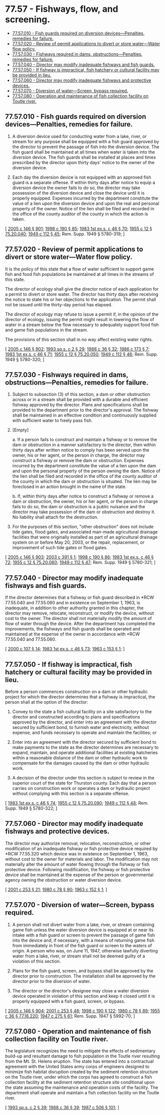 # 77.57 - Fishways, flow, and screening.
* [77.57.010 - Fish guards required on diversion devices—Penalties, remedies for failure.](#7757010---fish-guards-required-on-diversion-devicespenalties-remedies-for-failure)
* [77.57.020 - Review of permit applications to divert or store water—Water flow policy.](#7757020---review-of-permit-applications-to-divert-or-store-waterwater-flow-policy)
* [77.57.030 - Fishways required in dams, obstructions—Penalties, remedies for failure.](#7757030---fishways-required-in-dams-obstructionspenalties-remedies-for-failure)
* [77.57.040 - Director may modify inadequate fishways and fish guards.](#7757040---director-may-modify-inadequate-fishways-and-fish-guards)
* [77.57.050 - If fishway is impractical, fish hatchery or cultural facility may be provided in lieu.](#7757050---if-fishway-is-impractical-fish-hatchery-or-cultural-facility-may-be-provided-in-lieu)
* [77.57.060 - Director may modify inadequate fishways and protective devices.](#7757060---director-may-modify-inadequate-fishways-and-protective-devices)
* [77.57.070 - Diversion of water—Screen, bypass required.](#7757070---diversion-of-waterscreen-bypass-required)
* [77.57.080 - Operation and maintenance of fish collection facility on Toutle river.](#7757080---operation-and-maintenance-of-fish-collection-facility-on-toutle-river)
## 77.57.010 - Fish guards required on diversion devices—Penalties, remedies for failure.
1. A diversion device used for conducting water from a lake, river, or stream for any purpose shall be equipped with a fish guard approved by the director to prevent the passage of fish into the diversion device. The fish guard shall be maintained at all times when water is taken into the diversion device. The fish guards shall be installed at places and times prescribed by the director upon thirty days' notice to the owner of the diversion device.

2. Each day the diversion device is not equipped with an approved fish guard is a separate offense. If within thirty days after notice to equip a diversion device the owner fails to do so, the director may take possession of the diversion device and close the device until it is properly equipped. Expenses incurred by the department constitute the value of a lien upon the diversion device and upon the real and personal property of the owner. Notice of the lien shall be filed and recorded in the office of the county auditor of the county in which the action is taken.

\[ [2005 c 146 § 901](https://lawfilesext.leg.wa.gov/biennium/2005-06/Pdf/Bills/Session%20Laws/House/1346-S2.SL.pdf?cite=2005%20c%20146%20§%20901); [1998 c 190 § 85](https://lawfilesext.leg.wa.gov/biennium/1997-98/Pdf/Bills/Session%20Laws/Senate/6328-S.SL.pdf?cite=1998%20c%20190%20§%2085); [1983 1st ex.s. c 46 § 70](https://leg.wa.gov/CodeReviser/documents/sessionlaw/1983ex1c46.pdf?cite=1983%201st%20ex.s.%20c%2046%20§%2070); [1955 c 12 § 75.20.040](https://leg.wa.gov/CodeReviser/documents/sessionlaw/1955c12.pdf?cite=1955%20c%2012%20§%2075.20.040); [1949 c 112 § 45](https://leg.wa.gov/CodeReviser/documents/sessionlaw/1949c112.pdf?cite=1949%20c%20112%20§%2045); Rem. Supp. 1949 § 5780-319; \]

## 77.57.020 - Review of permit applications to divert or store water—Water flow policy.
It is the policy of this state that a flow of water sufficient to support game fish and food fish populations be maintained at all times in the streams of this state.

The director of ecology shall give the director notice of each application for a permit to divert or store water. The director has thirty days after receiving the notice to state his or her objections to the application. The permit shall not be issued until the thirty-day period has elapsed.

The director of ecology may refuse to issue a permit if, in the opinion of the director of ecology, issuing the permit might result in lowering the flow of water in a stream below the flow necessary to adequately support food fish and game fish populations in the stream.

The provisions of this section shall in no way affect existing water rights.

\[ [2005 c 146 § 902](https://lawfilesext.leg.wa.gov/biennium/2005-06/Pdf/Bills/Session%20Laws/House/1346-S2.SL.pdf?cite=2005%20c%20146%20§%20902); [1993 sp.s. c 2 § 29](https://lawfilesext.leg.wa.gov/biennium/1993-94/Pdf/Bills/Session%20Laws/House/2055-S.SL.pdf?cite=1993%20sp.s.%20c%202%20§%2029); [1988 c 36 § 32](https://leg.wa.gov/CodeReviser/documents/sessionlaw/1988c36.pdf?cite=1988%20c%2036%20§%2032); [1986 c 173 § 7](https://leg.wa.gov/CodeReviser/documents/sessionlaw/1986c173.pdf?cite=1986%20c%20173%20§%207); [1983 1st ex.s. c 46 § 71](https://leg.wa.gov/CodeReviser/documents/sessionlaw/1983ex1c46.pdf?cite=1983%201st%20ex.s.%20c%2046%20§%2071); [1955 c 12 § 75.20.050](https://leg.wa.gov/CodeReviser/documents/sessionlaw/1955c12.pdf?cite=1955%20c%2012%20§%2075.20.050); [1949 c 112 § 46](https://leg.wa.gov/CodeReviser/documents/sessionlaw/1949c112.pdf?cite=1949%20c%20112%20§%2046); Rem. Supp. 1949 § 5780-320; \]

## 77.57.030 - Fishways required in dams, obstructions—Penalties, remedies for failure.
1. Subject to subsection (3) of this section, a dam or other obstruction across or in a stream shall be provided with a durable and efficient fishway approved by the director. Plans and specifications shall be provided to the department prior to the director's approval. The fishway shall be maintained in an effective condition and continuously supplied with sufficient water to freely pass fish.

2. [Empty]

   a. If a person fails to construct and maintain a fishway or to remove the dam or obstruction in a manner satisfactory to the director, then within thirty days after written notice to comply has been served upon the owner, his or her agent, or the person in charge, the director may construct a fishway or remove the dam or obstruction. Expenses incurred by the department constitute the value of a lien upon the dam and upon the personal property of the person owning the dam. Notice of the lien shall be filed and recorded in the office of the county auditor of the county in which the dam or obstruction is situated. The lien may be foreclosed in an action brought in the name of the state.

   b. If, within thirty days after notice to construct a fishway or remove a dam or obstruction, the owner, his or her agent, or the person in charge fails to do so, the dam or obstruction is a public nuisance and the director may take possession of the dam or obstruction and destroy it. No liability shall attach for the destruction.

3. For the purposes of this section, "other obstruction" does not include tide gates, flood gates, and associated man-made agricultural drainage facilities that were originally installed as part of an agricultural drainage system on or before May 20, 2003, or the repair, replacement, or improvement of such tide gates or flood gates.

\[ [2005 c 146 § 903](https://lawfilesext.leg.wa.gov/biennium/2005-06/Pdf/Bills/Session%20Laws/House/1346-S2.SL.pdf?cite=2005%20c%20146%20§%20903); [2003 c 391 § 1](https://lawfilesext.leg.wa.gov/biennium/2003-04/Pdf/Bills/Session%20Laws/House/1418-S2.SL.pdf?cite=2003%20c%20391%20§%201); [1998 c 190 § 86](https://lawfilesext.leg.wa.gov/biennium/1997-98/Pdf/Bills/Session%20Laws/Senate/6328-S.SL.pdf?cite=1998%20c%20190%20§%2086); [1983 1st ex.s. c 46 § 72](https://leg.wa.gov/CodeReviser/documents/sessionlaw/1983ex1c46.pdf?cite=1983%201st%20ex.s.%20c%2046%20§%2072); [1955 c 12 § 75.20.060](https://leg.wa.gov/CodeReviser/documents/sessionlaw/1955c12.pdf?cite=1955%20c%2012%20§%2075.20.060); [1949 c 112 § 47](https://leg.wa.gov/CodeReviser/documents/sessionlaw/1949c112.pdf?cite=1949%20c%20112%20§%2047); Rem. Supp. 1949 § 5780-321; \]

## 77.57.040 - Director may modify inadequate fishways and fish guards.
If the director determines that a fishway or fish guard described in *RCW 77.55.040 and 77.55.060 and in existence on September 1, 1963, is inadequate, in addition to other authority granted in this chapter, the director may remove, relocate, reconstruct, or modify the device, without cost to the owner. The director shall not materially modify the amount of flow of water through the device. After the department has completed the improvements, the fishways and fish guards shall be operated and maintained at the expense of the owner in accordance with *RCW 77.55.040 and 77.55.060.

\[ [2000 c 107 § 14](https://lawfilesext.leg.wa.gov/biennium/1999-00/Pdf/Bills/Session%20Laws/House/2078-S.SL.pdf?cite=2000%20c%20107%20§%2014); [1983 1st ex.s. c 46 § 73](https://leg.wa.gov/CodeReviser/documents/sessionlaw/1983ex1c46.pdf?cite=1983%201st%20ex.s.%20c%2046%20§%2073); [1963 c 153 § 1](https://leg.wa.gov/CodeReviser/documents/sessionlaw/1963c153.pdf?cite=1963%20c%20153%20§%201); \]

## 77.57.050 - If fishway is impractical, fish hatchery or cultural facility may be provided in lieu.
Before a person commences construction on a dam or other hydraulic project for which the director determines that a fishway is impractical, the person shall at the option of the director:

1. Convey to the state a fish cultural facility on a site satisfactory to the director and constructed according to plans and specifications approved by the director, and enter into an agreement with the director secured by sufficient bond, to furnish water and electricity, without expense, and funds necessary to operate and maintain the facilities; or

2. Enter into an agreement with the director secured by sufficient bond to make payments to the state as the director determines are necessary to expand, maintain, and operate additional facilities at existing hatcheries within a reasonable distance of the dam or other hydraulic work to compensate for the damages caused by the dam or other hydraulic work.

3. A decision of the director under this section is subject to review in the superior court of the state for Thurston county. Each day that a person carries on construction work or operates a dam or hydraulic project without complying with this section is a separate offense.

\[ [1983 1st ex.s. c 46 § 74](https://leg.wa.gov/CodeReviser/documents/sessionlaw/1983ex1c46.pdf?cite=1983%201st%20ex.s.%20c%2046%20§%2074); [1955 c 12 § 75.20.090](https://leg.wa.gov/CodeReviser/documents/sessionlaw/1955c12.pdf?cite=1955%20c%2012%20§%2075.20.090); [1949 c 112 § 48](https://leg.wa.gov/CodeReviser/documents/sessionlaw/1949c112.pdf?cite=1949%20c%20112%20§%2048); Rem. Supp. 1949 § 5780-322; \]

## 77.57.060 - Director may modify inadequate fishways and protective devices.
The director may authorize removal, relocation, reconstruction, or other modification of an inadequate fishway or fish protective device required by *RCW 77.55.320 which device was in existence on September 1, 1963, without cost to the owner for materials and labor. The modification may not materially alter the amount of water flowing through the fishway or fish protective device. Following modification, the fishway or fish protective device shall be maintained at the expense of the person or governmental agency owning the obstruction or water diversion device.

\[ [2001 c 253 § 21](https://lawfilesext.leg.wa.gov/biennium/2001-02/Pdf/Bills/Session%20Laws/Senate/5961-S.SL.pdf?cite=2001%20c%20253%20§%2021); [1980 c 78 § 90](https://leg.wa.gov/CodeReviser/documents/sessionlaw/1980c78.pdf?cite=1980%20c%2078%20§%2090); [1963 c 152 § 1](https://leg.wa.gov/CodeReviser/documents/sessionlaw/1963c152.pdf?cite=1963%20c%20152%20§%201); \]

## 77.57.070 - Diversion of water—Screen, bypass required.
1. A person shall not divert water from a lake, river, or stream containing game fish unless the water diversion device is equipped at or near its intake with a fish guard or screen to prevent the passage of game fish into the device and, if necessary, with a means of returning game fish from immediately in front of the fish guard or screen to the waters of origin. A person who was, on June 11, 1947, otherwise lawfully diverting water from a lake, river, or stream shall not be deemed guilty of a violation of this section.

2. Plans for the fish guard, screen, and bypass shall be approved by the director prior to construction. The installation shall be approved by the director prior to the diversion of water.

3. The director or the director's designee may close a water diversion device operated in violation of this section and keep it closed until it is properly equipped with a fish guard, screen, or bypass.

\[ [2005 c 146 § 904](https://lawfilesext.leg.wa.gov/biennium/2005-06/Pdf/Bills/Session%20Laws/House/1346-S2.SL.pdf?cite=2005%20c%20146%20§%20904); [2001 c 253 § 48](https://lawfilesext.leg.wa.gov/biennium/2001-02/Pdf/Bills/Session%20Laws/Senate/5961-S.SL.pdf?cite=2001%20c%20253%20§%2048); [1998 c 190 § 122](https://lawfilesext.leg.wa.gov/biennium/1997-98/Pdf/Bills/Session%20Laws/Senate/6328-S.SL.pdf?cite=1998%20c%20190%20§%20122); [1980 c 78 § 89](https://leg.wa.gov/CodeReviser/documents/sessionlaw/1980c78.pdf?cite=1980%20c%2078%20§%2089); [1955 c 36 § 77.16.220](https://leg.wa.gov/CodeReviser/documents/sessionlaw/1955c36.pdf?cite=1955%20c%2036%20§%2077.16.220); [1947 c 275 § 61](https://leg.wa.gov/CodeReviser/documents/sessionlaw/1947c275.pdf?cite=1947%20c%20275%20§%2061); Rem. Supp. 1947 § 5992-70; \]

## 77.57.080 - Operation and maintenance of fish collection facility on Toutle river.
The legislature recognizes the need to mitigate the effects of sedimentary build-up and resultant damage to fish population in the Toutle river resulting from the Mt. St. Helens eruption. The state has entered into a contractual agreement with the United States army corps of engineers designed to minimize fish habitat disruption created by the sediment retention structure on the Toutle river, under which the corps has agreed to construct a fish collection facility at the sediment retention structure site conditional upon the state assuming the maintenance and operation costs of the facility. The department shall operate and maintain a fish collection facility on the Toutle river.

\[ [1993 sp.s. c 2 § 39](https://lawfilesext.leg.wa.gov/biennium/1993-94/Pdf/Bills/Session%20Laws/House/2055-S.SL.pdf?cite=1993%20sp.s.%20c%202%20§%2039); [1988 c 36 § 39](https://leg.wa.gov/CodeReviser/documents/sessionlaw/1988c36.pdf?cite=1988%20c%2036%20§%2039); [1987 c 506 § 101](https://leg.wa.gov/CodeReviser/documents/sessionlaw/1987c506.pdf?cite=1987%20c%20506%20§%20101); \]

